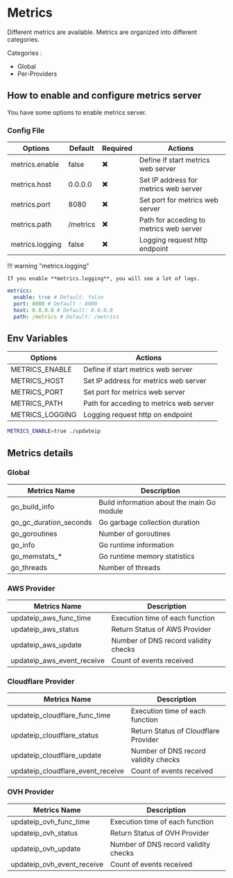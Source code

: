 # Metrics

Different metrics are available. Metrics are organized into different categories.

Categories :

* Global
* Per-Providers

## How to enable and configure metrics server

You have some options to enable metrics server.

### Config File

| Options         | Default  | Required                 | Actions                                 |
| --------------- | -------- | ------------------------ | --------------------------------------- |
| metrics.enable  | false    | :heavy_multiplication_x: | Define if start metrics web server      |
| metrics.host    | 0.0.0.0  | :heavy_multiplication_x: | Set IP address for metrics web server   |
| metrics.port    | 8080     | :heavy_multiplication_x: | Set port for metrics web server         |
| metrics.path    | /metrics | :heavy_multiplication_x: | Path for acceding to metrics web server |
| metrics.logging | false    | :heavy_multiplication_x: | Logging request http endpoint           |

!!! warning "metrics.logging"

    If you enable **metrics.logging**, you will see a lot of logs.

```yaml title="config.yaml"
metrics:
  enable: true # Default: false
  port: 8080 # Default : 8080
  host: 0.0.0.0 # Default: 0.0.0.0
  path: /metrics # Default: /metrics
```

## Env Variables

| Options         | Actions                                 |
| --------------- | --------------------------------------- |
| METRICS_ENABLE  | Define if start metrics web server      |
| METRICS_HOST    | Set IP address for metrics web server   |
| METRICS_PORT    | Set port for metrics web server         |
| METRICS_PATH    | Path for acceding to metrics web server |
| METRICS_LOGGING | Logging request http on endpoint        |

```bash title="exemple"
METRICS_ENABLE=true ./updateip
```

## Metrics details

### Global

| Metrics Name           | Description                                |
| ---------------------- | ------------------------------------------ |
| go_build_info          | Build information about the main Go module |
| go_gc_duration_seconds | Go garbage collection duration             |
| go_goroutines          | Number of goroutines                       |
| go_info                | Go runtime information                     |
| go_memstats_*          | Go runtime memory statistics               |
| go_threads             | Number of threads                          |

### AWS Provider

| Metrics Name               | Description                          |
| -------------------------- | ------------------------------------ |
| updateip_aws_func_time     | Execution time of each function      |
| updateip_aws_status        | Return Status of AWS Provider        |
| updateip_aws_update        | Number of DNS record validity checks |
| updateip_aws_event_receive | Count of events received             |

### Cloudflare Provider

| Metrics Name                      | Description                          |
| --------------------------------- | ------------------------------------ |
| updateip_cloudflare_func_time     | Execution time of each function      |
| updateip_cloudflare_status        | Return Status of Cloudflare Provider |
| updateip_cloudflare_update        | Number of DNS record validity checks |
| updateip_cloudflare_event_receive | Count of events received             |

### OVH Provider

| Metrics Name               | Description                          |
| -------------------------- | ------------------------------------ |
| updateip_ovh_func_time     | Execution time of each function      |
| updateip_ovh_status        | Return Status of OVH Provider        |
| updateip_ovh_update        | Number of DNS record validity checks |
| updateip_ovh_event_receive | Count of events received             |
